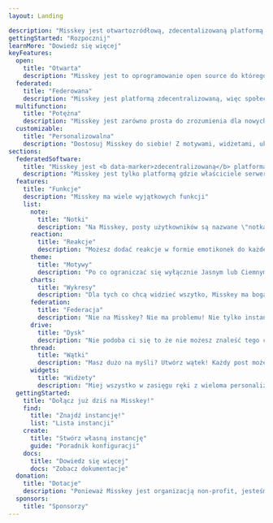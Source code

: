 ```yaml
---
layout: Landing

description: "Misskey jest otwartozródłową, zdecentalizowaną platformą social media która jest zawsze ZA DARMO!"
gettingStarted: "Rozpocznij"
learnMore: "Dowiedz się więcej"
keyFeatures:
  open:
    title: "Otwarta"
    description: "Misskey jest to oprogramowanie open source do którego każdy może coś dodać oraz każdy może używać go za darmo kiedykolwiek i gdziekolwiek "
  federated:
    title: "Federowana"
    description: "Misskey jest platformą zdecentralizowaną, więc społeczności z innych instancji mogą komunikować się z sobą."
  multifunction:
    title: "Potężna"
    description: "Misskey jest zarówno prosta do zrozumienia dla nowych użytkowników oraz zawiera potężne funkcje dla zaawansowanych użytkowników."
  customizable:
    title: "Personalizowalna"
    description: "Dostosuj Misskey do siebie! Z motywami, widżetami, układami i więcej, możesz dostować je jak ci się żywnie podoba."
sections:
  federatedSoftware:
    title: "Misskey jest <b data-marker>zdecentralizowaną</b> platformą."
    description: "Misskey jest tylko platformą gdzie właściciele serwerów tworzą własne instancje Misskey i mogą one komunikować z sobą! Jest dużo instancji dla mas, mniejsze dla grup, fandomów, i subkultur, a nawet instancje dla osób i ich przyjaciół. Chcesz mieć większą kontrolę? Możesz w bardzo łatwy sposób zrobić swoją właną instancję na własnym serwerze, odcinając się od dużych korporacji chcących zbierać twoje dane i je sprzedawać. Misskey jest o społeczności i udostępnianiu, nie o korporacjach i gigantach technologicznych. Masz znajomych którzy nie używają Misskey? Nie ma problemu! Ponieważ Misskey jest częścią Fediwersum(ActivityPub), możesz komunikować się z ludźmi na innych platformach jak Mastodon, PixelFed, PeerTube i wiele innych!"
  features:
    title: "Funkcje"
    description: "Misskey ma wiele wyjątkowych funkcji"
    list:
      note:
        title: "Notki"
        description: "Na Misskey, posty użytkowników są nazwane \"notkami\". Odpowiedzi, cytaty, dodaj dodatkowe emotikony, animowany tekst, ostrzeżenia, załączone obrazki, wideo, GIFy, klipy audio, lub cokolwiek innego!"
      reaction:
        title: "Reakcje"
        description: "Możesz dodać reakcje w formie emotikonek do każdego posta! Nie jesteś już ograniczony tylko przyciskiem Polub to, pokaż każdemu co czujesz z kliknięciem przycisku."
      theme:
        title: "Motywy"
        description: "Po co ograniczać się wyłącznie Jasnym lub Ciemnym motywem kiedy możesz zmienić wszystkie kolory? Użyj intuicyjnych narzędzi Misskey do tworzenia motywów żeby spersonalizować Misskey tak jak ci się podoba."
      charts:
        title: "Wykresy"
        description: "Dla tych co chcą widzieć wszytko, Misskey ma bogate wykresy zarówno dla użytkowników jak i administratorów żeby widzieć co się dzieje na twojej instancji w czasie rzeczywistym."
      federation:
        title: "Federacja"
        description: "Nie na Misskey? Nie ma problemu! Nie tylko instancje Misskey mogą z sobą się komunikować, ale możesz tworzyć znajomości z ludźmi z innych platform jak Mastodon, Pixelfed itp.!"
      drive:
        title: "Dysk"
        description: "Nie podoba ci się to że nie możesz znaleść tego co wysłałeś? Z Dyskiem odtrzymujesz zarządzalny i potężny dysk internetowy wewnątrz twojej aplikacji Social Media!"
      thread:
        title: "Wątki"
        description: "Masz dużo na myśli? Utwórz wątek! Każdy post może mieć domyślnie aż 3,000 znaków więc możesz utrzymać konwersacje przez bardzo długi czas."
      widgets:
        title: "Widżety"
        description: "Miej wszystko w zasięgu ręki z wieloma personalizowalnymi widżetami!"
  gettingStarted:
    title: "Dołącz już dziś na Misskey!"
    find:
      title: "Znajdź instancję!"
      list: "Lista instancji"
    create:
      title: "Stwórz własną instancję"
      guide: "Poradnik konfiguracji"
    docs:
      title: "Dowiedz się więcej"
      docs: "Zobacz dokumentacje"
  donation:
    title: "Dotacje"
    description: "Ponieważ Misskey jest organizacją non-profit, jesteśmy zależni na waszych dotacjach by fundować tworzenie Misskey. Jeśli uwielbiasz Misskey, proszę rozważ dotację żebyśmy mogli dalej pracować nad tym żeby Misskey było wspaniałe przez najbliższe lata!"
  sponsors:
    title: "Sponsorzy"
---
```


<!--
<style>
	.ai {
		display: none;
	}
	.screenshot.desktop {
		content: url("/screenshot-desktop-en.png");
	}
	.screenshot.mobile {
		content: url("/screenshot-mobile-en.png");
	}
	.widgets {
		content: url("/top-features-widgets-en.png");
	}
</style>
-->
